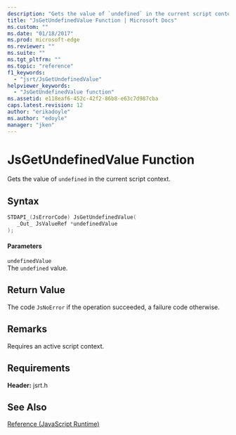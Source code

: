 ```yaml
---
description: "Gets the value of `undefined` in the current script context."
title: "JsGetUndefinedValue Function | Microsoft Docs"
ms.custom: ""
ms.date: "01/18/2017"
ms.prod: microsoft-edge
ms.reviewer: ""
ms.suite: ""
ms.tgt_pltfrm: ""
ms.topic: "reference"
f1_keywords: 
  - "jsrt/JsGetUndefinedValue"
helpviewer_keywords: 
  - "JsGetUndefinedValue function"
ms.assetid: e118eaf6-452c-42f2-86b8-e63c7d987cba
caps.latest.revision: 12
author: "erikadoyle"
ms.author: "edoyle"
manager: "jken"
---
```

# JsGetUndefinedValue Function
Gets the value of `undefined` in the current script context.  
  
## Syntax  
  
```cpp  
STDAPI_(JsErrorCode) JsGetUndefinedValue(  
   _Out_ JsValueRef *undefinedValue  
);  
```  
  
#### Parameters  
 `undefinedValue`  
 The `undefined` value.  
  
## Return Value  
 The code `JsNoError` if the operation succeeded, a failure code otherwise.  
  
## Remarks  
 Requires an active script context.  
  
## Requirements  
 **Header:** jsrt.h  
  
## See Also  
 [Reference (JavaScript Runtime)](../chakra-hosting/reference-javascript-runtime.md)